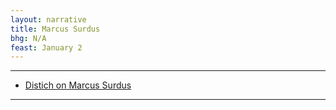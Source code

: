 ```yaml
---
layout: narrative
title: Marcus Surdus
bhg: N/A
feast: January 2
---
```


---

- [Distich on Marcus Surdus](https://cjkoepke1.github.io/greek-hagiography/texts/distichon-de-marco-surdo)

---
